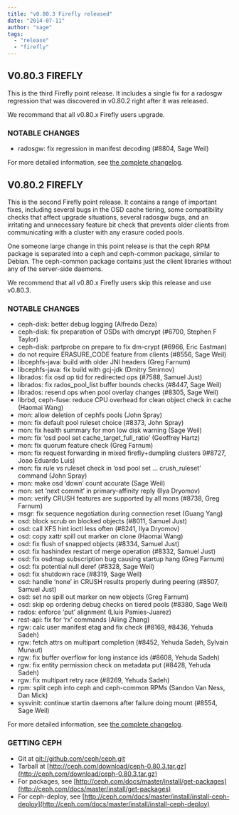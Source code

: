 ```yaml
---
title: "v0.80.3 Firefly released"
date: "2014-07-11"
author: "sage"
tags:
  - "release"
  - "firefly"
---
```


## V0.80.3 FIREFLY

This is the third Firefly point release. It includes a single fix for a radosgw regression that was discovered in v0.80.2 right after it was released.

We recommand that all v0.80.x Firefly users upgrade.

### NOTABLE CHANGES

- radosgw: fix regression in manifest decoding (#8804, Sage Weil)

For more detailed information, see [the complete changelog](http://ceph.com/docs/master/_downloads/v0.80.3.txt).

## V0.80.2 FIREFLY

This is the second Firefly point release. It contains a range of important fixes, including several bugs in the OSD cache tiering, some compatibility checks that affect upgrade situations, several radosgw bugs, and an irritating and unnecessary feature bit check that prevents older clients from communicating with a cluster with any erasure coded pools.

One someone large change in this point release is that the ceph RPM package is separated into a ceph and ceph-common package, similar to Debian. The ceph-common package contains just the client libraries without any of the server-side daemons.

We recommend that all v0.80.x Firefly users skip this release and use v0.80.3.

### NOTABLE CHANGES

- ceph-disk: better debug logging (Alfredo Deza)
- ceph-disk: fix preparation of OSDs with dmcrypt (#6700, Stephen F Taylor)
- ceph-disk: partprobe on prepare to fix dm-crypt (#6966, Eric Eastman)
- do not require ERASURE\_CODE feature from clients (#8556, Sage Weil)
- libcephfs-java: build with older JNI headers (Greg Farnum)
- libcephfs-java: fix build with gcj-jdk (Dmitry Smirnov)
- librados: fix osd op tid for redirected ops (#7588, Samuel Just)
- librados: fix rados\_pool\_list buffer bounds checks (#8447, Sage Weil)
- librados: resend ops when pool overlay changes (#8305, Sage Weil)
- librbd, ceph-fuse: reduce CPU overhead for clean object check in cache (Haomai Wang)
- mon: allow deletion of cephfs pools (John Spray)
- mon: fix default pool ruleset choice (#8373, John Spray)
- mon: fix health summary for mon low disk warning (Sage Weil)
- mon: fix ‘osd pool set <pool> cache\_target\_full\_ratio’ (Geoffrey Hartz)
- mon: fix quorum feature check (Greg Farnum)
- mon: fix request forwarding in mixed firefly+dumpling clusters 9#8727, Joao Eduardo Luis)
- mon: fix rule vs ruleset check in ‘osd pool set ... crush\_ruleset’ command (John Spray)
- mon: make osd ‘down’ count accurate (Sage Weil)
- mon: set ‘next commit’ in primary-affinity reply (Ilya Dryomov)
- mon: verify CRUSH features are supported by all mons (#8738, Greg Farnum)
- msgr: fix sequence negotiation during connection reset (Guang Yang)
- osd: block scrub on blocked objects (#8011, Samuel Just)
- osd: call XFS hint ioctl less often (#8241, Ilya Dryomov)
- osd: copy xattr spill out marker on clone (Haomai Wang)
- osd: fix flush of snapped objects (#8334, Samuel Just)
- osd: fix hashindex restart of merge operation (#8332, Samuel Just)
- osd: fix osdmap subscription bug causing startup hang (Greg Farnum)
- osd: fix potential null deref (#8328, Sage Weil)
- osd: fix shutdown race (#8319, Sage Weil)
- osd: handle ‘none’ in CRUSH results properly during peering (#8507, Samuel Just)
- osd: set no spill out marker on new objects (Greg Farnum)
- osd: skip op ordering debug checks on tiered pools (#8380, Sage Weil)
- rados: enforce ‘put’ alignment (Lluis Pamies-Juarez)
- rest-api: fix for ‘rx’ commands (Ailing Zhang)
- rgw: calc user manifest etag and fix check (#8169, #8436, Yehuda Sadeh)
- rgw: fetch attrs on multipart completion (#8452, Yehuda Sadeh, Sylvain Munaut)
- rgw: fix buffer overflow for long instance ids (#8608, Yehuda Sadeh)
- rgw: fix entity permission check on metadata put (#8428, Yehuda Sadeh)
- rgw: fix multipart retry race (#8269, Yehuda Sadeh)
- rpm: split ceph into ceph and ceph-common RPMs (Sandon Van Ness, Dan Mick)
- sysvinit: continue startin daemons after failure doing mount (#8554, Sage Weil)

For more detailed information, see [the complete changelog](http://ceph.com/docs/master/_downloads/v0.80.2.txt).

### GETTING CEPH

- Git at [git://github.com/ceph/ceph.git](http://github.com/ceph/ceph)
- Tarball at [http://ceph.com/download/ceph-0.80.3.tar.gz](http://ceph.com/download/ceph-0.80.3.tar.gz)
- For packages, see [http://ceph.com/docs/master/install/get-packages](http://ceph.com/docs/master/install/get-packages)
- For ceph-deploy, see [http://ceph.com/docs/master/install/install-ceph-deploy](http://ceph.com/docs/master/install/install-ceph-deploy)

